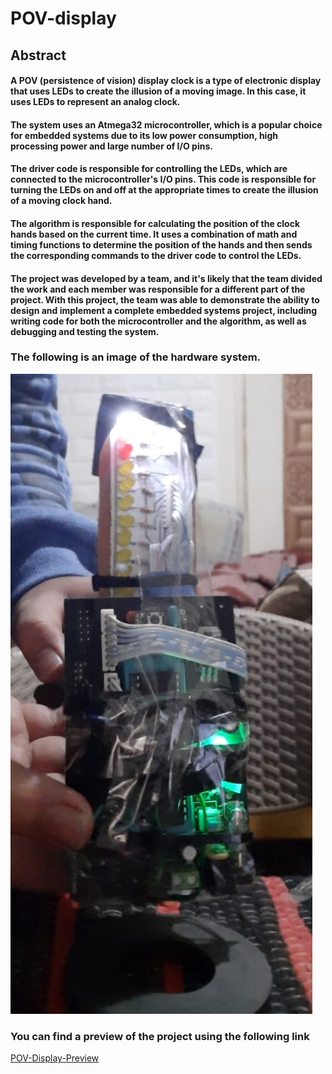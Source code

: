 # POV-display
## Abstract
#### A POV (persistence of vision) display clock is a type of electronic display that uses LEDs to create the illusion of a moving image. In this case, it uses LEDs to represent an analog clock.

#### The system uses an Atmega32 microcontroller, which is a popular choice for embedded systems due to its low power consumption, high processing power and large number of I/O pins.

#### The driver code is responsible for controlling the LEDs, which are connected to the microcontroller's I/O pins. This code is responsible for turning the LEDs on and off at the appropriate times to create the illusion of a moving clock hand.

#### The algorithm is responsible for calculating the position of the clock hands based on the current time. It uses a combination of math and timing functions to determine the position of the hands and then sends the corresponding commands to the driver code to control the LEDs.

#### The project was developed by a team, and it's likely that the team divided the work and each member was responsible for a different part of the project. With this project, the team was able to demonstrate the ability to design and implement a complete embedded systems project, including writing code for both the microcontroller and the algorithm, as well as debugging and testing the system.

### The following is an image of the hardware system.
![img](https://github.com/ENG-MohamedEssam/POV-display/blob/main/images/image.jpeg)



### You can find a preview of the project using the following link
[POV-Display-Preview](https://drive.google.com/drive/u/0/folders/128i1z9-Xx1qVnHIgvfxdt_CPARsultIw)
